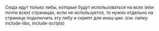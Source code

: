 Сюда идут только либы, которые будут использоваться на всех (или почти всех) страницах, если не используется, то нужно отдельно на странице подключить эту либу и скрипт для иниц-ции. (см. папку include-libs, include-scripts)